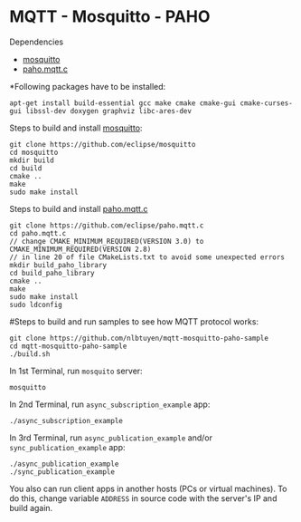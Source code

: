 # MQTT - Mosquitto - PAHO
Dependencies

* [mosquitto](https://github.com/eclipse/mosquitto)
* [paho.mqtt.c](https://github.com/eclipse/paho.mqtt.c)

*Following packages have to be installed:
```Shell
apt-get install build-essential gcc make cmake cmake-gui cmake-curses-gui libssl-dev doxygen graphviz libc-ares-dev
```
Steps to build and install [mosquitto](https://github.com/eclipse/mosquitto):
```Shell
git clone https://github.com/eclipse/mosquitto
cd mosquitto
mkdir build
cd build
cmake ..
make
sudo make install
```
Steps to build and install [paho.mqtt.c](https://github.com/eclipse/paho.mqtt.c)
```Shell
git clone https://github.com/eclipse/paho.mqtt.c
cd paho.mqtt.c
// change CMAKE_MINIMUM_REQUIRED(VERSION 3.0) to CMAKE_MINIMUM_REQUIRED(VERSION 2.8)
// in line 20 of file CMakeLists.txt to avoid some unexpected errors
mkdir build_paho_library
cd build_paho_library
cmake ..
make
sudo make install
sudo ldconfig
```

#Steps to build and run samples to see how MQTT protocol works:
```Shell
git clone https://github.com/nlbtuyen/mqtt-mosquitto-paho-sample
cd mqtt-mosquitto-paho-sample
./build.sh
```
In 1st Terminal, run ``mosquito`` server:
```Shell
mosquitto
```
In 2nd Terminal, run ``async_subscription_example`` app:
```Shell
./async_subscription_example
```
In 3rd Terminal, run ``async_publication_example`` and/or ``sync_publication_example`` app:
```Shell
./async_publication_example
./sync_publication_example
```


You also can run client apps in another hosts (PCs or virtual machines). 
To do this, change variable ``ADDRESS`` in source code with the server's IP and build again.
